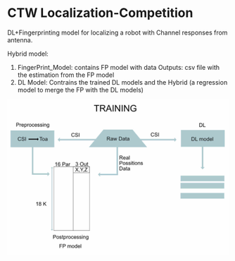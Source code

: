 # CTW Localization-Competition
 DL+Fingerprinting model for localizing a robot with Channel responses from antenna.



Hybrid model:

1. FingerPrint_Model: contains FP model with data 
   Outputs: csv file with the estimation from the FP model
2. DL Model: Contrains the trained DL models and the Hybrid (a regression model to merge the FP with the DL models)

![Image of Yaktocat](https://github.com/doloresgarcia/CTW-Localization-Competition/blob/master/Training_readme.jpg)

